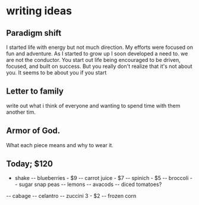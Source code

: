 # writing ideas

## Paradigm shift

I started life with energy but not much direction. My efforts were focused on fun and adventure. As I started to grow up I soon developed a need to.
we are not the conductor. You start out life being encouraged to be driven, focused, and built on success. But you really don't realize that it's not about you. It seems to be about you if you start

## Letter to family
write out what i think of everyone  and wanting to spend time with them another tim.

## Armor of God.
What each piece means and why to wear it.

## Today; $120

- shake
-- blueberries - $9
-- carrot juice - $7
-- spinich - $5
-- broccoli
-- sugar snap peas
-- lemons
-- avacods
-- diced tomatoes?

-- cabage
-- celantro
-- zuccini 3 - $2
-- frozen corn
